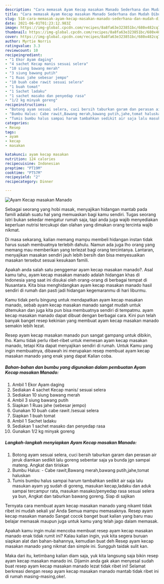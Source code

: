 ```yaml
---
description: "Cara memasak Ayam Kecap masakan Manado Sederhana dan Mudah Dibuat"
title: "Cara memasak Ayam Kecap masakan Manado Sederhana dan Mudah Dibuat"
slug: 518-cara-memasak-ayam-kecap-masakan-manado-sederhana-dan-mudah-dibuat
date: 2021-06-01T01:23:12.983Z
image: https://img-global.cpcdn.com/recipes/8a8fa63e323851bc/680x482cq70/ayam-kecap-masakan-manado-foto-resep-utama.jpg
thumbnail: https://img-global.cpcdn.com/recipes/8a8fa63e323851bc/680x482cq70/ayam-kecap-masakan-manado-foto-resep-utama.jpg
cover: https://img-global.cpcdn.com/recipes/8a8fa63e323851bc/680x482cq70/ayam-kecap-masakan-manado-foto-resep-utama.jpg
author: Myrtie Norris
ratingvalue: 3.3
reviewcount: 10
recipeingredient:
- "1 Ekor Ayam daging"
- "4 sachet Kecap manis sesuai selera"
- "10 siung bawang merah"
- "3 siung bawang putih"
- "1 Ruas jahe sebesar jempo"
- "10 buah cabe rawit sesuai selera"
- "1 buah tomat"
- "1 Sachet ladaku"
- "1 sachet masako dan penyedap rasa"
- "1/2 kg minyak goreng"
recipeinstructions:
- "Botong ayam sesuai selera, cuci bersih taburkan garam dan perasan air jeruk diamkan sedikit lalu goreng sebentar saja ya bunda jgn sampai mateng. Angkat dan tiriskan"
- "Bumbu Halus: Cabe rawit,Bawang merah,bawang putih,jahe,tomat haluskan"
- "Tumis bumbu halus sampai harum tambahkan sedikit air saja lalu masukan ayam yg sudah di goreng, masukan kecap,ladaku dan aduk sampai tercampur rata, masukan masako/penyedap rasa sesuai selera ya bun, Angkat dan taburkan bawang goreng. Siap di sajikan"
categories:
- Resep
tags:
- ayam
- kecap
- masakan

katakunci: ayam kecap masakan 
nutrition: 124 calories
recipecuisine: Indonesian
preptime: "PT19M"
cooktime: "PT57M"
recipeyield: "2"
recipecategory: Dinner

---
```



![Ayam Kecap masakan Manado](https://img-global.cpcdn.com/recipes/8a8fa63e323851bc/680x482cq70/ayam-kecap-masakan-manado-foto-resep-utama.jpg)

Sebagai seorang yang hobi masak, menyajikan hidangan mantab pada famili adalah suatu hal yang memuaskan bagi kamu sendiri. Tugas seorang istri bukan sekedar mengatur rumah saja, tapi anda juga wajib menyediakan keperluan nutrisi tercukupi dan olahan yang dimakan orang tercinta wajib nikmat.

Di masa  sekarang, kalian memang mampu membeli hidangan instan tidak harus susah membuatnya terlebih dahulu. Namun ada juga lho orang yang memang mau memberikan yang terlezat bagi orang tercintanya. Lantaran, menyajikan masakan sendiri jauh lebih bersih dan bisa menyesuaikan masakan tersebut sesuai kesukaan famili. 



Apakah anda salah satu penggemar ayam kecap masakan manado?. Asal kamu tahu, ayam kecap masakan manado adalah hidangan khas di Indonesia yang saat ini disukai oleh orang-orang di berbagai tempat di Nusantara. Kita bisa menghidangkan ayam kecap masakan manado hasil sendiri di rumah dan pasti jadi hidangan kegemaranmu di hari liburmu.

Kamu tidak perlu bingung untuk mendapatkan ayam kecap masakan manado, sebab ayam kecap masakan manado sangat mudah untuk ditemukan dan juga kita pun bisa membuatnya sendiri di tempatmu. ayam kecap masakan manado dapat dibuat dengan berbagai cara. Kini pun telah banyak banget resep kekinian yang membuat ayam kecap masakan manado semakin lebih lezat.

Resep ayam kecap masakan manado pun sangat gampang untuk dibikin, lho. Kamu tidak perlu ribet-ribet untuk memesan ayam kecap masakan manado, tetapi Kita dapat menyajikan sendiri di rumah. Untuk Kamu yang ingin membuatnya, dibawah ini merupakan resep membuat ayam kecap masakan manado yang enak yang dapat Kalian coba.

<!--inarticleads1-->

##### Bahan-bahan dan bumbu yang digunakan dalam pembuatan Ayam Kecap masakan Manado:

1. Ambil 1 Ekor Ayam daging
1. Sediakan 4 sachet Kecap manis/ sesuai selera
1. Sediakan 10 siung bawang merah
1. Ambil 3 siung bawang putih
1. Siapkan 1 Ruas jahe (sebesar jempo)
1. Gunakan 10 buah cabe rawit /sesuai selera
1. Siapkan 1 buah tomat
1. Ambil 1 Sachet ladaku
1. Sediakan 1 sachet masako dan penyedap rasa
1. Gunakan 1/2 kg minyak goreng




<!--inarticleads2-->

##### Langkah-langkah menyiapkan Ayam Kecap masakan Manado:

1. Botong ayam sesuai selera, cuci bersih taburkan garam dan perasan air jeruk diamkan sedikit lalu goreng sebentar saja ya bunda jgn sampai mateng. Angkat dan tiriskan
1. Bumbu Halus: - Cabe rawit,Bawang merah,bawang putih,jahe,tomat haluskan
1. Tumis bumbu halus sampai harum tambahkan sedikit air saja lalu masukan ayam yg sudah di goreng, masukan kecap,ladaku dan aduk sampai tercampur rata, masukan masako/penyedap rasa sesuai selera ya bun, Angkat dan taburkan bawang goreng. Siap di sajikan




Ternyata cara membuat ayam kecap masakan manado yang nikamt tidak ribet ini mudah sekali ya! Anda Semua mampu memasaknya. Resep ayam kecap masakan manado Sangat cocok banget buat kalian yang baru mau belajar memasak maupun juga untuk kamu yang telah jago dalam memasak.

Apakah kamu ingin mulai mencoba membuat resep ayam kecap masakan manado enak tidak rumit ini? Kalau kalian ingin, yuk kita segera buruan siapkan alat dan bahan-bahannya, kemudian buat deh Resep ayam kecap masakan manado yang nikmat dan simple ini. Sungguh taidak sulit kan. 

Maka dari itu, ketimbang kalian diam saja, yuk kita langsung saja bikin resep ayam kecap masakan manado ini. Dijamin anda gak akan menyesal sudah buat resep ayam kecap masakan manado lezat tidak ribet ini! Selamat berkreasi dengan resep ayam kecap masakan manado mantab tidak ribet ini di rumah masing-masing,oke!.


